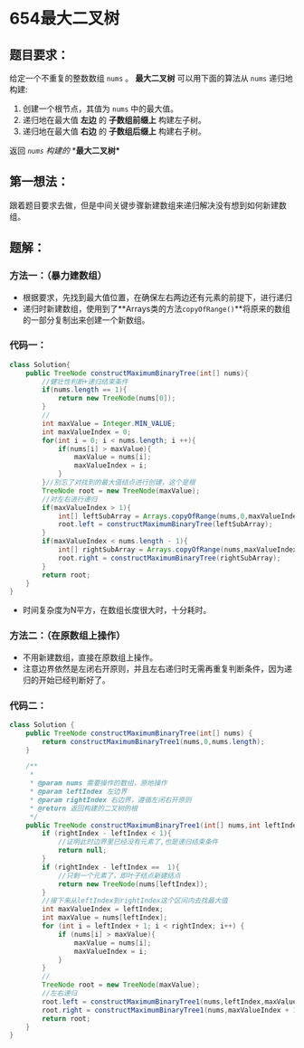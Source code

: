 # 654最大二叉树

## 题目要求：

给定一个不重复的整数数组 `nums` 。 **最大二叉树** 可以用下面的算法从 `nums` 递归地构建:

1. 创建一个根节点，其值为 `nums` 中的最大值。
2. 递归地在最大值 **左边** 的 **子数组前缀上** 构建左子树。
3. 递归地在最大值 **右边** 的 **子数组后缀上** 构建右子树。

返回 *`nums` 构建的* ***最大二叉树\***

## 第一想法：

跟着题目要求去做，但是中间关键步骤新建数组来递归解决没有想到如何新建数组。

## 题解：

### 方法一：（暴力建数组）

- 根据要求，先找到最大值位置，在确保左右两边还有元素的前提下，进行递归
- 递归时新建数组，使用到了**Arrays类的方法`copyOfRange()`**将原来的数组的一部分复制出来创建一个新数组。

### 代码一：

```java
class Solution{
    public TreeNode constructMaximumBinaryTree(int[] nums){
        //健壮性判断+递归结束条件
        if(nums.length == 1){
            return new TreeNode(nums[0]);
        }
        //
        int maxValue = Integer.MIN_VALUE;
        int maxValueIndex = 0;
        for(int i = 0; i < nums.length; i ++){
            if(nums[i] > maxValue){
                maxValue = nums[i];
                maxValueIndex = i;
            }
        }//别忘了对找到的最大值结点进行创建，这个是根
        TreeNode root = new TreeNode(maxValue);
        //对左右进行递归
        if(maxValueIndex > 1){
            int[] leftSubArray = Arrays.copyOfRange(nums,0,maxValueIndex);//这里也保持了左闭右开原则
            root.left = constructMaximumBinaryTree(leftSubArray);
        }
        if(maxValueIndex < nums.length - 1){
            int[] rightSubArray = Arrays.copyOfRange(nums,maxValueIndex + 1,nums.length);
            root.right = constructMaximumBinaryTree(rightSubArray);
        }
        return root;
    }
}
```

- 时间复杂度为N平方，在数组长度很大时，十分耗时。

### 方法二：（在原数组上操作）

- 不用新建数组，直接在原数组上操作。
- 注意边界依然是左闭右开原则，并且左右递归时无需再重复判断条件，因为递归的开始已经判断好了。

### 代码二：

```java
class Solution {
    public TreeNode constructMaximumBinaryTree(int[] nums) {
        return constructMaximumBinaryTree1(nums,0,nums.length);
    }

    /**
     *
     * @param nums 需要操作的数组，原地操作
     * @param leftIndex 左边界
     * @param rightIndex 右边界，遵循左闭右开原则
     * @return 返回构建的二叉树的根
     */
    public TreeNode constructMaximumBinaryTree1(int[] nums,int leftIndex,int rightIndex){
        if (rightIndex - leftIndex < 1){
            //证明此时边界里已经没有元素了,也是递归结束条件
            return null;
        }
        if (rightIndex - leftIndex ==  1){
            //只剩一个元素了，即叶子结点新建结点
            return new TreeNode(nums[leftIndex]);
        }
        //接下来从leftIndex到rightIndex这个区间内去找最大值
        int maxValueIndex = leftIndex;
        int maxValue = nums[leftIndex];
        for (int i = leftIndex + 1; i < rightIndex; i++) {
            if (nums[i] > maxValue){
                maxValue = nums[i];
                maxValueIndex = i;
            }
        }
        //
        TreeNode root = new TreeNode(maxValue);
        //左右递归
        root.left = constructMaximumBinaryTree1(nums,leftIndex,maxValueIndex);
        root.right = constructMaximumBinaryTree1(nums,maxValueIndex + 1,rightIndex);
        return root;
    }
}
```

